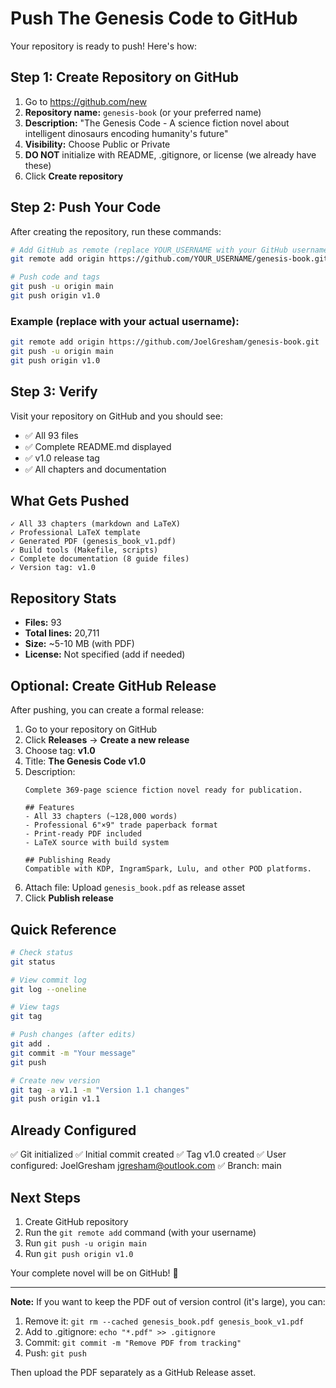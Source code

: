 # Push The Genesis Code to GitHub

Your repository is ready to push! Here's how:

## Step 1: Create Repository on GitHub

1. Go to https://github.com/new
2. **Repository name:** `genesis-book` (or your preferred name)
3. **Description:** "The Genesis Code - A science fiction novel about intelligent dinosaurs encoding humanity's future"
4. **Visibility:** Choose Public or Private
5. **DO NOT** initialize with README, .gitignore, or license (we already have these)
6. Click **Create repository**

## Step 2: Push Your Code

After creating the repository, run these commands:

```bash
# Add GitHub as remote (replace YOUR_USERNAME with your GitHub username)
git remote add origin https://github.com/YOUR_USERNAME/genesis-book.git

# Push code and tags
git push -u origin main
git push origin v1.0
```

### Example (replace with your actual username):
```bash
git remote add origin https://github.com/JoelGresham/genesis-book.git
git push -u origin main
git push origin v1.0
```

## Step 3: Verify

Visit your repository on GitHub and you should see:
- ✅ All 93 files
- ✅ Complete README.md displayed
- ✅ v1.0 release tag
- ✅ All chapters and documentation

## What Gets Pushed

```
✓ All 33 chapters (markdown and LaTeX)
✓ Professional LaTeX template
✓ Generated PDF (genesis_book_v1.pdf)
✓ Build tools (Makefile, scripts)
✓ Complete documentation (8 guide files)
✓ Version tag: v1.0
```

## Repository Stats

- **Files:** 93
- **Total lines:** 20,711
- **Size:** ~5-10 MB (with PDF)
- **License:** Not specified (add if needed)

## Optional: Create GitHub Release

After pushing, you can create a formal release:

1. Go to your repository on GitHub
2. Click **Releases** → **Create a new release**
3. Choose tag: **v1.0**
4. Title: **The Genesis Code v1.0**
5. Description:
   ```
   Complete 369-page science fiction novel ready for publication.

   ## Features
   - All 33 chapters (~128,000 words)
   - Professional 6"×9" trade paperback format
   - Print-ready PDF included
   - LaTeX source with build system

   ## Publishing Ready
   Compatible with KDP, IngramSpark, Lulu, and other POD platforms.
   ```
6. Attach file: Upload `genesis_book.pdf` as release asset
7. Click **Publish release**

## Quick Reference

```bash
# Check status
git status

# View commit log
git log --oneline

# View tags
git tag

# Push changes (after edits)
git add .
git commit -m "Your message"
git push

# Create new version
git tag -a v1.1 -m "Version 1.1 changes"
git push origin v1.1
```

## Already Configured

✅ Git initialized
✅ Initial commit created
✅ Tag v1.0 created
✅ User configured: JoelGresham <jgresham@outlook.com>
✅ Branch: main

## Next Steps

1. Create GitHub repository
2. Run the `git remote add` command (with your username)
3. Run `git push -u origin main`
4. Run `git push origin v1.0`

Your complete novel will be on GitHub! 🚀

---

**Note:** If you want to keep the PDF out of version control (it's large), you can:
1. Remove it: `git rm --cached genesis_book.pdf genesis_book_v1.pdf`
2. Add to .gitignore: `echo "*.pdf" >> .gitignore`
3. Commit: `git commit -m "Remove PDF from tracking"`
4. Push: `git push`

Then upload the PDF separately as a GitHub Release asset.
